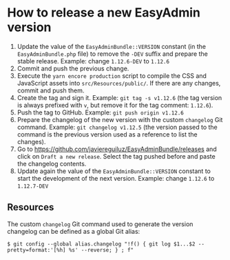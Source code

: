 How to release a new EasyAdmin version
======================================

1. Update the value of the `EasyAdminBundle::VERSION` constant (in the
   `EasyAdminBundle.php` file) to remove the `-DEV` suffix and prepare the
   stable release. Example: change `1.12.6-DEV` to `1.12.6`
2. Commit and push the previous change.
3. Execute the `yarn encore production` script to compile the CSS and JavaScript
   assets into `src/Resources/public/`. If there are any changes, commit and push them.
4. Create the tag and sign it. Example: `git tag -s v1.12.6` (the tag version is
   always prefixed with `v`, but remove it for the tag comment: `1.12.6`).
5. Push the tag to GitHub. Example: `git push origin v1.12.6`
6. Prepare the changelog of the new version with the custom `changelog` Git
   command. Example: `git changelog v1.12.5` (the version passed to the command
   is the previous version used as a reference to list the changes).
7. Go to https://github.com/javiereguiluz/EasyAdminBundle/releases and click
   on `Draft a new release`. Select the tag pushed before and paste the
   changelog contents.
8. Update again the value of the `EasyAdminBundle::VERSION` constant to start
   the development of the next version. Example: change `1.12.6` to `1.12.7-DEV`

Resources
---------

The custom `changelog` Git command used to generate the version changelog can
be defined as a global Git alias:

    $ git config --global alias.changelog "!f() { git log $1...$2 --pretty=format:'[%h] %s' --reverse; } ; f"
